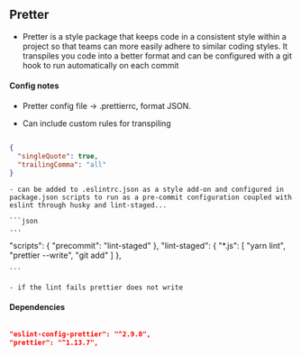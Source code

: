 ## Pretter

  - Pretter is a style package that keeps code in a consistent style within a project so that teams can more easily adhere to similar coding styles. It transpiles you code into a better format and can be configured with a git hook to run automatically on each commit

#### Config notes

  - Pretter config file -> .prettierrc, format JSON.

  - Can include custom rules for transpiling

  ```json

  {
    "singleQuote": true,
    "trailingComma": "all"
  }

  ```

    - can be added to .eslintrc.json as a style add-on and configured in package.json scripts to run as a pre-commit configuration coupled with eslint through husky and lint-staged...

    ```json
    ...
  "scripts": {
    "precommit": "lint-staged"
  },
  "lint-staged": {
    "*.js": [
      "yarn lint",
      "prettier --write",
      "git add"
    ]
  },

    ```

    - if the lint fails prettier does not write

#### Dependencies

```JSON

"eslint-config-prettier": "^2.9.0",
"prettier": "^1.13.7",

```
